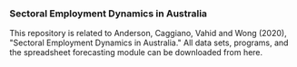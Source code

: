 ### Sectoral Employment Dynamics in Australia
This repository is related to Anderson, Caggiano, Vahid and Wong (2020), "Sectoral Employment Dynamics in Australia." All data sets, programs, and the spreadsheet forecasting module can be downloaded from here.
